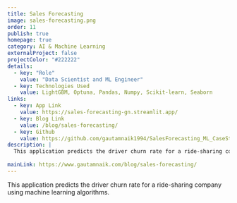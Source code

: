 ```yaml
---
title: Sales Forecasting
image: sales-forecasting.png
order: 11
publish: true
homepage: true
category: AI & Machine Learning
externalProject: false
projectColor: "#222222"
details:
  - key: "Role"
    value: "Data Scientist and ML Engineer"
  - key: Technologies Used
    value: LightGBM, Optuna, Pandas, Numpy, Scikit-learn, Seaborn
links:
  - key: App Link
    value: https://sales-forecasting-gn.streamlit.app/
  - key: Blog Link
    value: /blog/sales-forecasting/
  - key: Github
    value: https://github.com/gautamnaik1994/SalesForecasting_ML_CaseStudy
description: |
  This application predicts the driver churn rate for a ride-sharing company using machine learning algorithms.
  
mainLink: https://www.gautamnaik.com/blog/sales-forecasting/
---
```

<!--StartFragment-->

This application predicts the driver churn rate for a ride-sharing company using machine learning algorithms.

<!--EndFragment-->
